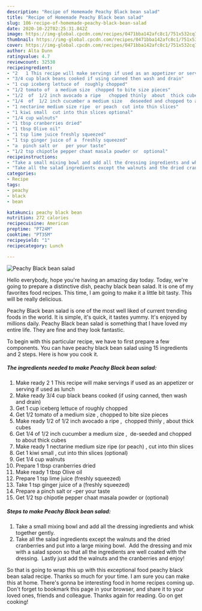```yaml
---
description: "Recipe of Homemade Peachy Black bean salad"
title: "Recipe of Homemade Peachy Black bean salad"
slug: 106-recipe-of-homemade-peachy-black-bean-salad
date: 2020-10-22T02:25:31.842Z
image: https://img-global.cpcdn.com/recipes/0471bba142afc8c1/751x532cq70/peachy-black-bean-salad-recipe-main-photo.jpg
thumbnail: https://img-global.cpcdn.com/recipes/0471bba142afc8c1/751x532cq70/peachy-black-bean-salad-recipe-main-photo.jpg
cover: https://img-global.cpcdn.com/recipes/0471bba142afc8c1/751x532cq70/peachy-black-bean-salad-recipe-main-photo.jpg
author: Alta Dunn
ratingvalue: 4.7
reviewcount: 32538
recipeingredient:
- "2   1 This recipe will make servings if used as an appetizer or serving if used as lunch"
- "3/4 cup black beans cooked if using canned then wash and drain"
- "1 cup iceberg lettuce of  roughly chopped"
- "1/2 tomato of  a medium size  chopped to bite size pieces"
- "1/2  of  1/2 inch avocado a ripe   chopped thinly  about  thick cubes"
- "1/4  of  1/2 inch cucumber a medium size   deseeded and chopped to about  thick cubes"
- "1 nectarine medium size ripe  or peach  cut into thin slices"
- "1 kiwi small  cut into thin slices optional"
- "1/4 cup walnuts"
- "1 tbsp cranberries dried"
- "1 tbsp Olive oil"
- "1 tsp lime juice freshly squeezed"
- "1 tsp ginger juice of a  freshly squeezed"
- "a  pinch salt or   per your taste"
- "1/2 tsp chipotle pepper chaat masala powder or  optional"
recipeinstructions:
- "Take a small mixing bowl and add all the dressing ingredients and whisk together gently."
- "Take all the salad ingredients except the walnuts and the dried cranberries and put into a large mixing bowl.  Add the dressing and mix with a salad spoon so that all the ingredients are well coated with the dressing.  Lastly just add the walnuts and the cranberries and enjoy!"
categories:
- Recipe
tags:
- peachy
- black
- bean

katakunci: peachy black bean 
nutrition: 272 calories
recipecuisine: American
preptime: "PT24M"
cooktime: "PT35M"
recipeyield: "1"
recipecategory: Lunch

---
```



![Peachy Black bean salad](https://img-global.cpcdn.com/recipes/0471bba142afc8c1/751x532cq70/peachy-black-bean-salad-recipe-main-photo.jpg)

Hello everybody, hope you're having an amazing day today. Today, we're going to prepare a distinctive dish, peachy black bean salad. It is one of my favorites food recipes. This time, I am going to make it a little bit tasty. This will be really delicious.



Peachy Black bean salad is one of the most well liked of current trending foods in the world. It is simple, it's quick, it tastes yummy. It's enjoyed by millions daily. Peachy Black bean salad is something that I have loved my entire life. They are fine and they look fantastic.


To begin with this particular recipe, we have to first prepare a few components. You can have peachy black bean salad using 15 ingredients and 2 steps. Here is how you cook it.

<!--inarticleads1-->

##### The ingredients needed to make Peachy Black bean salad:

1. Make ready 2   1 This recipe will make servings if used as an appetizer or serving if used as lunch
1. Make ready 3/4 cup black beans cooked (if using canned, then wash and drain)
1. Get 1 cup iceberg lettuce of  roughly chopped
1. Get 1/2 tomato of  a medium size , chopped to bite size pieces
1. Make ready 1/2  of  1/2 inch avocado a ripe ,  chopped thinly , about  thick cubes
1. Get 1/4  of  1/2 inch cucumber a medium size ,  de-seeded and chopped to about  thick cubes
1. Make ready 1 nectarine medium size ripe  (or peach) , cut into thin slices
1. Get 1 kiwi small , cut into thin slices (optional)
1. Get 1/4 cup walnuts
1. Prepare 1 tbsp cranberries dried
1. Make ready 1 tbsp Olive oil
1. Prepare 1 tsp lime juice (freshly squeezed)
1. Take 1 tsp ginger juice of a  (freshly squeezed)
1. Prepare a  pinch salt or   -per your taste
1. Get 1/2 tsp chipotle pepper chaat masala powder or  (optional)




<!--inarticleads2-->

##### Steps to make Peachy Black bean salad:

1. Take a small mixing bowl and add all the dressing ingredients and whisk together gently.
1. Take all the salad ingredients except the walnuts and the dried cranberries and put into a large mixing bowl.  Add the dressing and mix with a salad spoon so that all the ingredients are well coated with the dressing.  Lastly just add the walnuts and the cranberries and enjoy!




So that is going to wrap this up with this exceptional food peachy black bean salad recipe. Thanks so much for your time. I am sure you can make this at home. There's gonna be interesting food in home recipes coming up. Don't forget to bookmark this page in your browser, and share it to your loved ones, friends and colleague. Thanks again for reading. Go on get cooking!
